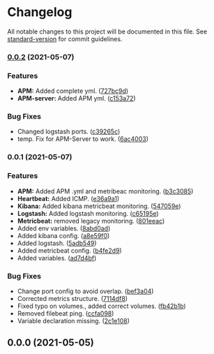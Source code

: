 # Changelog

All notable changes to this project will be documented in this file. See [standard-version](https://github.com/conventional-changelog/standard-version) for commit guidelines.

### [0.0.2](https://github.com/GuillemPallares/elasticstack/compare/v0.0.1...v0.0.2) (2021-05-07)


### Features

* **APM:** Added complete yml. ([727bc9d](https://github.com/GuillemPallares/elasticstack/commit/727bc9d741df5ebce20bb81290a96d9b00e47f3c))
* **APM-server:** Added APM yml. ([c153a72](https://github.com/GuillemPallares/elasticstack/commit/c153a724830a94fd2cccbf71387fa515862a7317))


### Bug Fixes

* Changed logstash ports. ([c39265c](https://github.com/GuillemPallares/elasticstack/commit/c39265c4a73c2a656ab8e2fb283a64ab201103e2))
* temp. Fix for APM-Server to work. ([6ac4003](https://github.com/GuillemPallares/elasticstack/commit/6ac40035f9607b2ba7dc580da9e5afc55687a11d))

### 0.0.1 (2021-05-07)


### Features

* **APM:** Added APM .yml and metribeac monitoring. ([b3c3085](https://github.com/GuillemPallares/elastickstack/commit/b3c3085f6cd1fad7ec8809a95eb045750379e9ef))
* **Heartbeat:** Added ICMP. ([e36a9a1](https://github.com/GuillemPallares/elastickstack/commit/e36a9a1f21e5d664b41d220c3334c0c53020d98c))
* **Kibana:** Added kibana metricbeat monitoring. ([547059e](https://github.com/GuillemPallares/elastickstack/commit/547059e7c75a9b89ef0842850b4e2fbf072bf1e9))
* **Logstash:** Added logstash monitoring. ([c65195e](https://github.com/GuillemPallares/elastickstack/commit/c65195e958d2651e1dab5943310570902e521219))
* **Metricbeat:** removed legacy monitoring. ([801eeac](https://github.com/GuillemPallares/elastickstack/commit/801eeacb7433c5515d5286a822ab0cdaeeecf23e))
* Added env variables. ([8abd0ad](https://github.com/GuillemPallares/elastickstack/commit/8abd0adf6bbf7865331260e9772b98093ea0f27d))
* Added kibana config. ([a8e59f0](https://github.com/GuillemPallares/elastickstack/commit/a8e59f0d1c0d30ef8ffccfeb7538c78d6b7b53d9))
* Added logstash. ([5adb549](https://github.com/GuillemPallares/elastickstack/commit/5adb5497578a2884451e3a0de3b11d7f38dcd351))
* Added metricbeat config. ([b4fe2d9](https://github.com/GuillemPallares/elastickstack/commit/b4fe2d9bd64aecebfd34921faa2e862bf33929c3))
* Added variables. ([ad7d4bf](https://github.com/GuillemPallares/elastickstack/commit/ad7d4bf95b54473dfd1fd1b4dda77e57f745aa48))


### Bug Fixes

* Change port config to avoid overlap. ([bef3a04](https://github.com/GuillemPallares/elastickstack/commit/bef3a0462b036b627fa4a058a2b9cd48a7e5deaf))
* Corrected metrics structure. ([7114df8](https://github.com/GuillemPallares/elastickstack/commit/7114df87eef856e0fe36be99d99873e5a5383854))
* Fixed typo on volumes., added correct volumes. ([fb42b1b](https://github.com/GuillemPallares/elastickstack/commit/fb42b1be128c811e94bd6da0512aba1b6ae2ce64))
* Removed filebeat ping. ([ccfa098](https://github.com/GuillemPallares/elastickstack/commit/ccfa098f758a224fcfb0a9f15430cc87be00dd47))
* Variable declaration missing. ([2c1e108](https://github.com/GuillemPallares/elastickstack/commit/2c1e1089f10d64f214779401b7a94a9f929073d8))

## 0.0.0 (2021-05-05)
